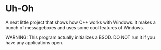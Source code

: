 # Uh-Oh
A neat little project that shows how C++ works with Windows. It makes a bunch of messageboxes and uses some cool features of Windows.

WARNING: This program actually initializes a BSOD. DO NOT run it if you have any applications open.
